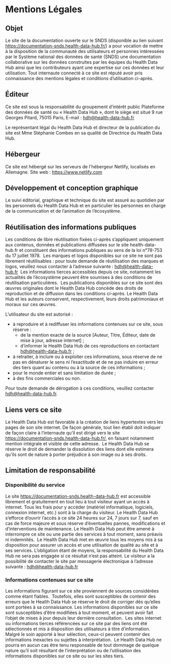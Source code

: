 # Mentions Légales
<!-- SPDX-License-Identifier: MPL-2.0 -->

## Objet

Le site de la documentation ouverte sur le SNDS (disponible au lien suivant https://documentation-snds.health-data-hub.fr/) a pour vocation de mettre à la disposition de la communauté des utilisateurs et personnes intéressées par le Système national des données de santé (SNDS) une documentation collaborative sur les données construites par les équipes du Health Data Hub ainsi que les contributeurs ayant une expertise sur ces données et leur utilisation. Tout internaute connecté à ce site est réputé avoir pris connaissance des mentions légales et conditions d’utilisation ci-après.
​
## Éditeur

Ce site est sous la responsabilité du groupement d’intérêt public Plateforme des données de santé ou « Health Data Hub », dont le siège est situé 9 rue Georges Pitard, 75015 Paris, E-mail : hdh@health-data-hub.fr

Le représentant légal du Health Data Hub et directeur de la publication du site est Mme Stéphanie Combes en sa qualité de Directrice du Health Data Hub.
​
## Hébergeur

Ce site est hébergé sur les serveurs de l'hébergeur Netlify, localisés en Allemagne.
Site web : https://www.netlify.com 

## Développement et conception graphique

Le suivi éditorial, graphique et technique du site est assuré au quotidien par les personnels du Health Data Hub et en particulier les personnes en charge de la communication et de l’animation de l’écosystème.
​
## Réutilisation des informations publiques

Les conditions de libre réutilisation fixées ci-après s’appliquent uniquement aux contenus, données et publications diffusées sur le site health-data-hub.fr et constituent des informations publiques au sens de la loi n°78-753 du 17 juillet 1978.
​
Les marques et logos disponibles sur ce site ne sont pas librement réutilisables : pour toute demande de réutilisation des marques et logos, veuillez nous contacter à l’adresse suivante : hdh@health-data-hub.fr 
​
Les informations tierces accessibles depuis ce site, notamment les actualités de l’écosystème peuvent être soumises à des conditions de réutilisation particulières.
​
Les publications disponibles sur ce site sont des œuvres originales dont le Health Data Hub concède des droits de reproduction et de diffusion dans les conditions ci-après. Le Health Data Hub et les auteurs conservent, respectivement, leurs droits patrimoniaux et moraux sur ces œuvres.
 
L’utilisateur du site est autorisé :

* à reproduire et à rediffuser les informations contenues sur ce site, sous réserve :
	* de la mention exacte de la source [Auteur, Titre, Éditeur, date de mise à jour, adresse internet] ;
	* d’informer le Health Data Hub de ces reproductions en contactant hdh@health-data-hub.fr ;
* à retraiter, à inclure ou à exploiter ces informations, sous réserve de ne pas en dénaturer le sens ni l’exactitude et de ne pas induire en erreur des tiers quant au contenu ou à la source de ces informations ;
* pour le monde entier et sans limitation de durée ;
* à des fins commerciales ou non.
 
Pour toute demande de dérogation à ces conditions, veuillez contacter hdh@health-data-hub.fr.

## Liens vers ce site
Le Health Data Hub est favorable à la création de liens hypertextes vers les pages de son site internet. De façon générale, tout lien établi doit indiquer de façon claire à l’internaute qu’il est dirigé vers le site https://documentation-snds.health-data-hub.fr/, en faisant notamment mention intégrale et visible de cette adresse.
​
Le Health Data Hub se réserve le droit de demander la dissolution des liens dont elle estimera qu’ils sont de nature à porter préjudice à son image ou à ses droits.

## Limitation de responsabilité

### Disponibilité du service

Le site https://documentation-snds.health-data-hub.fr est accessible librement et gratuitement en tout lieu à tout visiteur ayant un accès à internet. Tous les frais pour y accéder (matériel informatique, logiciels, connexion internet, etc.) sont à la charge du visiteur. 
Le Health Data Hub s’efforce d’ouvrir l’accès à ce site 24 heures sur 24, 7 jours sur 7, sauf en cas de force majeure et sous réserve d’éventuelles pannes, modifications et d’interventions de maintenance. Le Health Data Hub peut être amené à interrompre ce site ou une partie des services à tout moment, sans préavis ni indemnités.
​
Le Health Data Hub met en œuvre tous les moyens mis à sa disposition pour assurer un accès et une utilisation de qualité au site et à ses services. L’obligation étant de moyens, la responsabilité du Health Data Hub ne sera pas engagée si ce résultat n’est pas atteint. Le visiteur a la possibilité de contacter le site par messagerie électronique à l’adresse suivante : hdh@health-data-hub.fr 

### Informations contenues sur ce site

Les informations figurant sur ce site proviennent de sources considérées comme étant fiables.
​
Toutefois, elles sont susceptibles de contenir des erreurs que le Health Data Hub se réserve le droit de corriger dès qu’elles sont portées à sa connaissance. Les informations disponibles sur ce site sont susceptibles d’être modifiées à tout moment, et peuvent avoir fait l’objet de mises à jour depuis leur dernière consultation.
​
Les sites internet ou informations tierces référencées sur ce site par des liens ont été sélectionnés et mis à disposition des utilisateurs à titre d’information. Malgré le soin apporté à leur sélection, ceux-ci peuvent contenir des informations inexactes ou sujettes à interprétation.
​
Le Health Data Hub ne pourra en aucun cas être tenu responsable de tout dommage de quelque nature qu’il soit résultant de l’interprétation ou de l’utilisation des informations disponibles sur ce site ou sur les sites tiers.